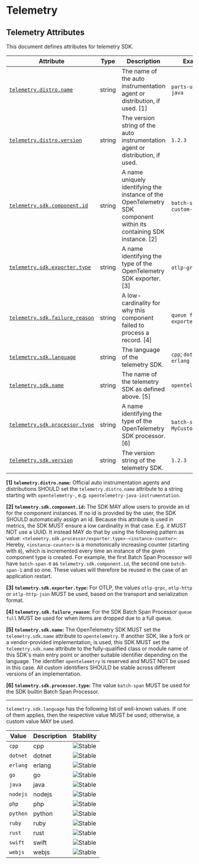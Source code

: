 <!--- Hugo front matter used to generate the website version of this page:
--->

<!-- NOTE: THIS FILE IS AUTOGENERATED. DO NOT EDIT BY HAND. -->
<!-- see templates/registry/markdown/attribute_namespace.md.j2 -->

# Telemetry

## Telemetry Attributes

This document defines attributes for telemetry SDK.

| Attribute | Type | Description | Examples | Stability |
|---|---|---|---|---|
| <a id="telemetry-distro-name" href="#telemetry-distro-name">`telemetry.distro.name`</a> | string | The name of the auto instrumentation agent or distribution, if used. [1] | `parts-unlimited-java` | ![Experimental](https://img.shields.io/badge/-experimental-blue) |
| <a id="telemetry-distro-version" href="#telemetry-distro-version">`telemetry.distro.version`</a> | string | The version string of the auto instrumentation agent or distribution, if used. | `1.2.3` | ![Experimental](https://img.shields.io/badge/-experimental-blue) |
| <a id="telemetry-sdk-component-id" href="#telemetry-sdk-component-id">`telemetry.sdk.component.id`</a> | string | A name uniquely identifying the instance of the OpenTelemetry SDK component within its containing SDK instance. [2] | `batch-span-0`; `custom-name` | ![Experimental](https://img.shields.io/badge/-experimental-blue) |
| <a id="telemetry-sdk-exporter-type" href="#telemetry-sdk-exporter-type">`telemetry.sdk.exporter.type`</a> | string | A name identifying the type of the OpenTelemetry SDK exporter. [3] | `otlp-grpc`; `jaeger` | ![Experimental](https://img.shields.io/badge/-experimental-blue) |
| <a id="telemetry-sdk-failure-reason" href="#telemetry-sdk-failure-reason">`telemetry.sdk.failure_reason`</a> | string | A low-cardinality for why this component failed to process a record. [4] | `queue full`; `exporter failed` | ![Experimental](https://img.shields.io/badge/-experimental-blue) |
| <a id="telemetry-sdk-language" href="#telemetry-sdk-language">`telemetry.sdk.language`</a> | string | The language of the telemetry SDK. | `cpp`; `dotnet`; `erlang` | ![Stable](https://img.shields.io/badge/-stable-lightgreen) |
| <a id="telemetry-sdk-name" href="#telemetry-sdk-name">`telemetry.sdk.name`</a> | string | The name of the telemetry SDK as defined above. [5] | `opentelemetry` | ![Stable](https://img.shields.io/badge/-stable-lightgreen) |
| <a id="telemetry-sdk-processor-type" href="#telemetry-sdk-processor-type">`telemetry.sdk.processor.type`</a> | string | A name identifying the type of the OpenTelemetry SDK processor. [6] | `batch-span`; `MyCustomProcessor` | ![Experimental](https://img.shields.io/badge/-experimental-blue) |
| <a id="telemetry-sdk-version" href="#telemetry-sdk-version">`telemetry.sdk.version`</a> | string | The version string of the telemetry SDK. | `1.2.3` | ![Stable](https://img.shields.io/badge/-stable-lightgreen) |

**[1] `telemetry.distro.name`:** Official auto instrumentation agents and distributions SHOULD set the `telemetry.distro.name` attribute to
a string starting with `opentelemetry-`, e.g. `opentelemetry-java-instrumentation`.

**[2] `telemetry.sdk.component.id`:** The SDK MAY allow users to provide an id for the component instances. If no id is provided by the user,
the SDK SHOULD automatically assign an id. Because this attribute is used in metrics, the SDK MUST ensure a low cardinality in that case.
E.g. it MUST NOT use a UUID.
It instead MAY do that by using the following pattern as value: `<telemetry.sdk.processor/exporter.type>-<instance-counter>`:
Hereby, `<instance-counter>` is a monotonically increasing counter (starting with `0`), which is incremented every time an
instance of the given component type is created.
For example, the first Batch Span Processor will have `batch-span-0` as `telemetry.sdk.component.id`, the second one `batch-span-1` and so one.
These values will therefore be reused in the case of an application restart.

**[3] `telemetry.sdk.exporter.type`:** For OTLP, the values `otlp-grpc`, `otlp-http` or `otlp-http-json` MUST be used, based on the transport and serialization format.

**[4] `telemetry.sdk.failure_reason`:** For the SDK Batch Span Processor `queue full` MUST be used for when items are dropped due to a full queue.

**[5] `telemetry.sdk.name`:** The OpenTelemetry SDK MUST set the `telemetry.sdk.name` attribute to `opentelemetry`.
If another SDK, like a fork or a vendor-provided implementation, is used, this SDK MUST set the
`telemetry.sdk.name` attribute to the fully-qualified class or module name of this SDK's main entry point
or another suitable identifier depending on the language.
The identifier `opentelemetry` is reserved and MUST NOT be used in this case.
All custom identifiers SHOULD be stable across different versions of an implementation.

**[6] `telemetry.sdk.processor.type`:** The value `batch-span` MUST be used for the SDK builtin Batch Span Processor.

---

`telemetry.sdk.language` has the following list of well-known values. If one of them applies, then the respective value MUST be used; otherwise, a custom value MAY be used.

| Value  | Description | Stability |
|---|---|---|
| `cpp` | cpp | ![Stable](https://img.shields.io/badge/-stable-lightgreen) |
| `dotnet` | dotnet | ![Stable](https://img.shields.io/badge/-stable-lightgreen) |
| `erlang` | erlang | ![Stable](https://img.shields.io/badge/-stable-lightgreen) |
| `go` | go | ![Stable](https://img.shields.io/badge/-stable-lightgreen) |
| `java` | java | ![Stable](https://img.shields.io/badge/-stable-lightgreen) |
| `nodejs` | nodejs | ![Stable](https://img.shields.io/badge/-stable-lightgreen) |
| `php` | php | ![Stable](https://img.shields.io/badge/-stable-lightgreen) |
| `python` | python | ![Stable](https://img.shields.io/badge/-stable-lightgreen) |
| `ruby` | ruby | ![Stable](https://img.shields.io/badge/-stable-lightgreen) |
| `rust` | rust | ![Stable](https://img.shields.io/badge/-stable-lightgreen) |
| `swift` | swift | ![Stable](https://img.shields.io/badge/-stable-lightgreen) |
| `webjs` | webjs | ![Stable](https://img.shields.io/badge/-stable-lightgreen) |
